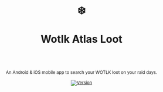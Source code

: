 <div align="center">
  <h1>
    <br/>
    ❄️ 
    <br />
    <br />
    Wotlk Atlas Loot
    <br />
    <br />
  </h1>
  <sup>
    <br />
   An Android &amp; iOS mobile app to search your WOTLK loot on your raid days.</em>
    <br />
    <br /

[![Version](https://img.shields.io/github/v/tag/morellexf26/wotlk-atlas-loot?label=%20&style=for-the-badge)](https://github.com/morellexf26/wotlk-atlas-loot/releases)

  </sup>
</div>
